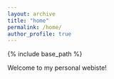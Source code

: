 ```yaml
---
layout: archive
title: "home"
permalink: /home/
author_profile: true
---
```


{% include base_path %}


Welcome to my personal webiste!
